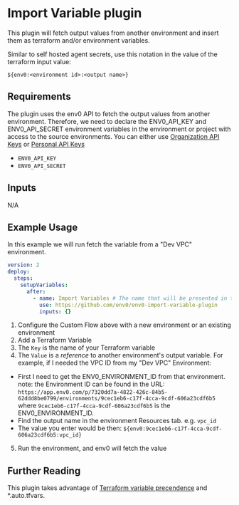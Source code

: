 # Import Variable plugin

This plugin will fetch output values from another environment and insert them as terraform and/or environment variables.


Similar to self hosted agent secrets, use this notation in the value of the terraform input value:

`${env0:<environment id>:<output name>}`

## Requirements

The plugin uses the env0 API to fetch the output values from another environment. Therefore, we need to declare the ENV0_API_KEY and ENV0_API_SECRET environment variables in the environment or project with access to the source environments. You can either use [Organization API Keys](https://docs.env0.com/docs/api-keys) or [Personal API Keys](https://docs.env0.com/reference/authentication#creating-a-personal-api-key)
* `ENV0_API_KEY`
* `ENV0_API_SECRET` 

## Inputs

N/A

## Example Usage

In this example we will run fetch the variable from a "Dev VPC" environment.

```yaml
version: 2
deploy:
  steps:
    setupVariables:
      after:
        - name: Import Variables # The name that will be presented in the UI for this step
          use: https://github.com/env0/env0-import-variable-plugin
          inputs: {}

```
1. Configure the Custom Flow above with a new environment or an existing environment
2. Add a Terraform Variable
3. The `Key` is the name of your Terraform variable
4. The `Value` is a _reference_ to another environment's output variable.  For example, if I needed the VPC ID from my "Dev VPC" Environment:
  * First I need to get the ENV0_ENVIRONMENT_ID from that environment.
     note: the Environment ID can be found in the URL: `https://app.env0.com/p/7320dd7a-4822-426c-84b5-62ddd8be0799/environments/9cec1eb6-c17f-4cca-9cdf-606a23cdf6b5` where `9cec1eb6-c17f-4cca-9cdf-606a23cdf6b5` is the ENV0_ENVIRONMENT_ID.
  * Find the output name in the environment Resources tab.  e.g. `vpc_id`
  * The value you enter would be then: `${env0:9cec1eb6-c17f-4cca-9cdf-606a23cdf6b5:vpc_id}`
5. Run the environment, and env0 will fetch the value

## Further Reading

This plugin takes advantage of [Terraform variable precendence](https://developer.hashicorp.com/terraform/language/values/variables#variable-definition-precedence) and *.auto.tfvars. 
